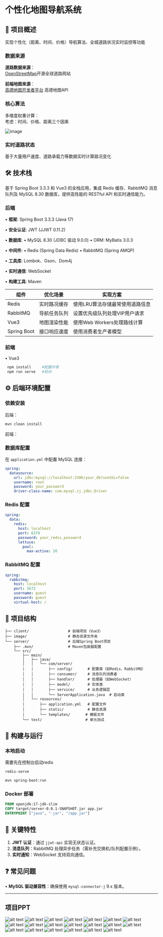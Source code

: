 # 个性化地图导航系统

## 📖 项目概述  
实现个性化（距离、时间、价格）导航算法、全城道路状况实时监控等功能  

### 数据来源  
​**​道路数据来源​**​：  
[OpenStreetMap](https://www.openstreetmap.org)开源全球道路网站  

​**​前端地图来源​**​：  
[高德地图开发者平台](https://lbs.amap.com/)  高德地图API

### 核心算法  
多维度权重计算：  
考虑：时间、价格、距离三个因素

![image](https://github.com/user-attachments/assets/9d55a13d-13c8-47dd-9139-4a5605084928)


### 实时道路状态  
基于大量用户速度、道路承载力等数据实时计算路况变化  

## 🛠️ 技术栈  
基于 Spring Boot 3.3.3 和 Vue3 的全栈应用，集成 Redis 缓存、RabbitMQ 消息队列及 MySQL 8.30 数据库，提供高性能的 RESTful API 和实时通信能力。

### 后端
• **框架**: Spring Boot 3.3.3 (Java 17)

• **安全认证**: JWT (JJWT 0.11.2)

• **数据库**: 
  • MySQL 8.30 (JDBC 驱动 9.0.0)
  • ORM: MyBatis 3.0.3
  
• **中间件**: 
  • Redis (Spring Data Redis)
  • RabbitMQ (Spring AMQP)
  
• **工具库**: Lombok、Gson、Dom4j

• **实时通信**: WebSocket

• **构建工具**: Maven

| 组件        | 优化场景         | 实现方案                          |
|-------------|------------------|-----------------------------------|
| Redis       | 实时路况缓存     | 使用LRU算法存储最常使用道路信息     |
| RabbitMQ    | 导航任务队列     | 设置优先级队列处理VIP用户请求     |
| Vue3        | 地图渲染性能     | 使用Web Workers处理路线计算      |
| Spring Boot | 接口响应速度     | 使用消费者生产者模型             |

### 前端
• Vue3
```bash
 npm install     #配置环境
 npm run serve   #启动
```

## ⚙️ 后端环境配置
### 依赖安装
后端：
```bash
mvn clean install
```
前端：

### 数据库配置
在 `application.yml` 中配置 MySQL 连接：
```yaml
spring:
  datasource:
    url: jdbc:mysql://localhost:3306/your_db?useSSL=false
    username: root
    password: your_password
    driver-class-name: com.mysql.cj.jdbc.Driver
```

### Redis 配置
```yaml
spring:
  data:
    redis:
      host: localhost
      port: 6379
      password: your_redis_password
      lettuce:
        pool:
          max-active: 20
```
### RabbitMQ 配置
```yaml
spring:
  rabbitmq:
    host: localhost
    port: 5672
    username: guest
    password: guest
    virtual-host: /
```

## 📂 项目结构
```
├── client/                  # 前端项目（Vue3）
├── image/                   # 静态资源文件夹
└── server/                  # 后端Spring Boot项目
    ├── .mvn/                # Maven包装器配置
    └── src/
        ├── main/
        │   ├── java/
        │   │   └── com/server/
        │   │       ├── config/       # 配置类（如Redis、RabbitMQ）
        │   │       ├── consumer/     # 消息队列消费者
        │   │       ├── handler/      # 处理器（如WebSocket）
        │   │       ├── model/        # 实体类
        │   │       ├── service/      # 业务逻辑层
        │   │       └── ServerApplication.java  # 启动类
        │   └── resources/
        │       ├── application.yml   # 配置文件
        │       ├── static/           # 静态资源
        │       └── templates/       # 模板文件
        └── test/                    # 单元测试
```

## 🚀 构建与运行
### 本地启动
需要先在控制台启动redis
```bash
redis-serve  
```
```bash
mvn spring-boot:run
```
### Docker 部署
```dockerfile
FROM openjdk:17-jdk-slim
COPY target/server-0.0.1-SNAPSHOT.jar app.jar
ENTRYPOINT ["java", "-jar", "/app.jar"]
```

## 📌 关键特性
1. **JWT 认证**：通过 `jjwt-api` 实现无状态认证。
2. **消息队列**：RabbitMQ 处理异步任务（需补充交换机/队列配置示例）。
3. **实时通知**：WebSocket 支持双向通信。

## ❓ 常见问题
• **MySQL 驱动兼容性**：确保使用 `mysql-connector-j` 9.x 版本。

---
## 项目PPT
![alt text](image/2.jpg) ![alt text](image/3.jpg) ![alt text](image/4.jpg) ![alt text](image/5.jpg) ![alt text](image/6.jpg) ![alt text](image/7.jpg) ![alt text](image/8.jpg) ![alt text](image/9.jpg) ![alt text](image/10.jpg) ![alt text](image/11.jpg) ![alt text](image/12.jpg) ![alt text](image/13.jpg) ![alt text](image/14.jpg) ![alt text](image/15.jpg) ![alt text](image/16.jpg) ![alt text](image/17.jpg) ![alt text](image/18.jpg) ![alt text](image/19.jpg) ![alt text](image/20.jpg) ![alt text](image/21.jpg)
